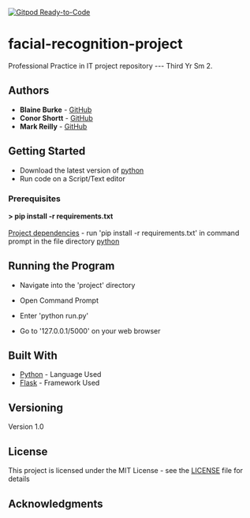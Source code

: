 [![Gitpod Ready-to-Code](https://img.shields.io/badge/Gitpod-Ready--to--Code-blue?logo=gitpod)](https://gitpod.io/#https://github.com/conorshortt123/facial-recognition-project) 


# facial-recognition-project
Professional Practice in IT project repository --- Third Yr Sm 2.</br>

## Authors

* **Blaine Burke** - [GitHub](https://github.com/BurkeBlaine1999)
* **Conor Shortt** - [GitHub](https://github.com/conorshortt123)
* **Mark Reilly** - [GitHub](https://github.com/MarkReillyGMIT)

## Getting Started

* Download the latest version of [python]((https://www.python.org/downloads/))
* Run code on a Script/Text editor

### Prerequisites

<b>> pip install -r requirements.txt</b></br></br>
[Project dependencies](https://github.com/conorshortt123/facial-recognition-project/blob/master/requirements.txt) - run 'pip install -r requirements.txt' in command prompt in the file directory
[python]((https://www.python.org/downloads/))

## Running the Program

* Navigate into the 'project' directory 

* Open Command Prompt

* Enter 'python run.py'

* Go to '127.0.0.1/5000' on your web browser

## Built With

* [Python](https://www.python.org/) - Language Used
* [Flask](https://flask.palletsprojects.com/en/1.1.x/) - Framework Used

## Versioning

Version 1.0

## License

This project is licensed under the MIT License - see the [LICENSE](https://github.com/conorshortt123/facial-recognition-project/blob/master/LICENSE) file for details

## Acknowledgments

